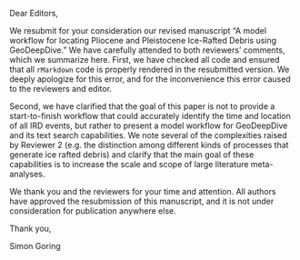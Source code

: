 Dear Editors,

We resubmit for your consideration our revised manuscript “A model workflow for locating Pliocene and Pleistocene Ice-Rafted Debris using GeoDeepDive.”  We have carefully attended to both reviewers’ comments, which we summarize here.
First, we have checked all code and ensured that all `rMarkdown` code is properly rendered in the resubmitted version. We deeply apologize for this error, and for the inconvenience this error caused to the reviewers and editor.

Second, we have clarified that the goal of this paper is not to provide a start-to-finish workflow that could accurately identify the time and location of all IRD events, but rather to present a model workflow for GeoDeepDive and its text search capabilities.  We note several of the complexities raised by Reviewer 2 (e.g. the distinction among different kinds of processes that generate ice rafted debris) and clarify that the main goal of these capabilities is to increase the scale and scope of large literature meta-analyses.

We thank you and the reviewers for your time and attention.  All authors have approved the resubmission of this manuscript, and it is not under consideration for publication anywhere else.

Thank you,

Simon Goring
